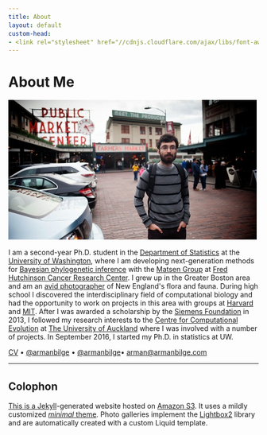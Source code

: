 ```yaml
---
title: About
layout: default
custom-head:
- <link rel="stylesheet" href="//cdnjs.cloudflare.com/ajax/libs/font-awesome/4.7.0/css/font-awesome.min.css">
---
```


# About Me

![Me](me.jpg)

I am a second-year Ph.D. student in the [Department of Statistics](//www.stat.washington.edu/) at the [University of Washington](//washington.edu/), where I am developing next-generation methods for [Bayesian phylogenetic inference](//en.wikipedia.org/wiki/Bayesian_inference_in_phylogeny/) with the [Matsen Group](//matsen.group/) at [Fred Hutchinson Cancer Research Center](//fredhutch.org/).
I grew up in the Greater Boston area and am an [avid photographer](/photos/) of New England's flora and fauna.
During high school I discovered the interdisciplinary field of computational biology and had the opportunity to work on projects in this area with groups at [Harvard](//www.oeb.harvard.edu/faculty/girguis/) and [MIT](//compbio.mit.edu/).
After I was awarded a scholarship by the [Siemens Foundation](//web.archive.org/web/20140906134706id_/http://www.siemens-foundation.org/en/competition/2013_winners.htm#3) in 2013, I followed my research interests to the [Centre for Computational Evolution](//compevol.auckland.ac.nz/) at [The University of Auckland](//auckland.ac.nz/) where I was involved with a number of projects.
In September 2016, I started my Ph.D. in statistics at UW.

<a href="/cv"><span class="octicon octicon-file-text"></span> CV</a> &bull;
<a href="mailto:arman@armanbilge.com"><i class="fa fa-twitter fa-lg" aria-hidden="true"></i> @armanbilge</a> &bull;
<a href="//github.com/armanbilge"><span class="octicon octicon-mark-github"></span> @armanbilge</a>&bull;
<a href="mailto:arman@armanbilge.com"><span class="octicon octicon-mail"></span> arman@armanbilge.com</a>

---

## Colophon <a href="//github.com/armanbilge/armanbilge.github.io"><span style="font-size: 24px" class="mega-octicon octicon-mark-github">

This is a [Jekyll](//www.jekyllrb.com/)-generated website hosted on [Amazon S3](//aws.amazon.com/s3).
It uses a mildly customized [*minimal* theme](//github.com/orderedlist/minimal).
Photo galleries implement the [Lightbox2](//lokeshdhakar.com/projects/lightbox2/) library and are automatically created with a custom Liquid template.
